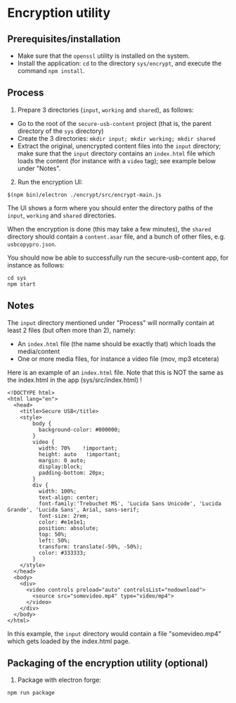 # Encryption utility

## Prerequisites/installation

  * Make sure that the `openssl` utility is installed on the system.
  * Install the application: `cd` to the directory `sys/encrypt`, and execute the command `npm install`.

## Process

1. Prepare 3 directories (`input`, `working` and `shared`), as follows:
  * Go to the root of the `secure-usb-content` project (that is, the parent directory of the `sys` directory)
  * Create the 3 directories: `mkdir input; mkdir working; mkdir shared`
  * Extract the original, unencrypted content files into the `input` directory; make sure that the `input` directory contains an `index.html` file which loads the content (for instance with a `video` tag); see example below under "Notes".
2. Run the encryption UI:
```
$(npm bin)/electron ./encrypt/src/encrypt-main.js
```
The UI shows a form where you should enter the directory paths of the `input`, `working` and `shared` directories.

When the encryption is done (this may take a few minutes), the `shared` directory should contain a `content.asar` file, and a bunch of other files, e.g. `usbcopypro.json`.

You should now be able to successfully run the secure-usb-content app, for instance as follows:
```
cd sys
npm start
```

## Notes

The `input` directory mentioned under "Process" will normally contain at least 2 files (but often more than 2), namely:
* An `index.html` file (the name should be exactly that) which loads the media/content
* One or more media files, for instance a video file (mov, mp3 etcetera)

Here is an example of an `index.html` file. Note that this is NOT the same as the index.html in the app (sys/src/index.html) !

```
<!DOCTYPE html>
<html lang="en">
  <head>
    <title>Secure USB</title>
    <style>
        body {
          background-color: #000000;
        }
        video {
          width: 70%    !important;
          height: auto   !important;
          margin: 0 auto;
          display:block;
          padding-bottom: 20px;
        }
        div {
          width: 100%;
          text-align: center;
          font-family:'Trebuchet MS', 'Lucida Sans Unicode', 'Lucida Grande', 'Lucida Sans', Arial, sans-serif;
          font-size: 2rem;
          color: #e1e1e1;
          position: absolute;
          top: 50%;
          left: 50%;
          transform: translate(-50%, -50%);
          color: #333333;
        }
    </style>
  </head>
  <body>
    <div>
      <video controls preload="auto" controlsList="nodownload">
        <source src="somevideo.mp4" type="video/mp4">
      </video>
    </div>
  </body>
</html>
```

In this example, the `input` directory would contain a file "somevideo.mp4" which gets loaded by the index.html page.

## Packaging of the encryption utility (optional)
1. Package with electron forge:
```
npm run package
```
